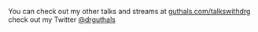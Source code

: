You can check out my other talks and streams at [guthals.com/talkswithdrg](https://guthals.com/talkswithdrg) check  out my Twitter [@drguthals](https://twitter.com/drguthals)
